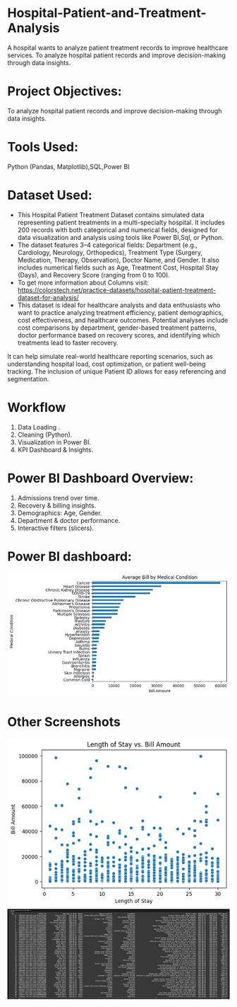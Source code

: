 # Hospital-Patient-and-Treatment-Analysis
A hospital wants to analyze patient treatment records to improve healthcare services. To analyze hospital patient records and improve decision-making through data insights.
# Project Objectives:
To analyze hospital patient records and improve decision-making through data insights.
# Tools Used:
Python (Pandas, Matplotlib),SQL,Power BI
# Dataset Used:
* This Hospital Patient Treatment Dataset contains simulated data representing patient treatments in a multi-specialty hospital. It includes 200 records with both categorical   and numerical fields, designed for data visualization and analysis using tools like Power BI,Sql, or Python.
* The dataset features 3–4 categorical fields: Department (e.g., Cardiology, Neurology, Orthopedics), Treatment Type (Surgery, Medication, Therapy, Observation), Doctor Name, and Gender. It also includes numerical fields such as Age, Treatment Cost, Hospital Stay (Days), and Recovery Score (ranging from 0 to 100).
* To get more information about Columns visit: https://colorstech.net/practice-datasets/hospital-patient-treatment-dataset-for-analysis/
* This dataset is ideal for healthcare analysts and data enthusiasts who want to practice analyzing treatment efficiency, patient demographics, cost effectiveness, and healthcare outcomes. Potential analyses include cost comparisons by department, gender-based treatment patterns, doctor performance based on recovery scores, and identifying which treatments lead to faster recovery.

It can help simulate real-world healthcare reporting scenarios, such as understanding hospital load, cost optimization, or patient well-being tracking. The inclusion of unique Patient ID allows for easy referencing and segmentation.
# Workflow
1. Data Loading .
2. Cleaning (Python).
3. Visualization in Power BI.
4. KPI Dashboard & Insights.
# Power BI Dashboard Overview:
1. Admissions trend over time.
2. Recovery & billing insights.
3. Demographics: Age, Gender.
4. Department & doctor performance.
5. Interactive filters (slicers).
# Power BI dashboard:
![image alt](https://github.com/adarsh199-git/Hospital-Patient-and-Treatment-Analysis/blob/9e6955f47b962df863194e413f5f7fc3224249a0/DA1.png)
# Other Screenshots
![image_alt](https://github.com/Kewal3112-satr/Data_Analysis-Dashboard/blob/dddab2f8ce0bf0c1c616ee89bd5942ec5fd0d799/DA2.png)
![image_alt](https://github.com/adarsh199-git/Hospital-Patient-and-Treatment-Analysis/blob/main/Screenshot%202025-08-29%20151653.png)





